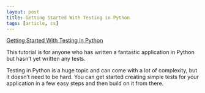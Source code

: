 ```yaml
---
layout: post
title: Getting Started With Testing in Python
tags: [article, cs]
---
```


[Getting Started With Testing in Python](https://realpython.com/python-testing/)

This tutorial is for anyone who has written a fantastic application in Python but hasn’t yet written any tests.

Testing in Python is a huge topic and can come with a lot of complexity, but it doesn’t need to be hard. You can get started creating simple tests for your application in a few easy steps and then build on it from there.

<!--more-->